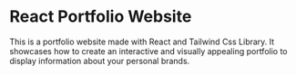 # React Portfolio Website 

This is a portfolio website made with React and Tailwind Css Library.  It showcases how to create an interactive and visually appealing portfolio to display information about your personal brands.


